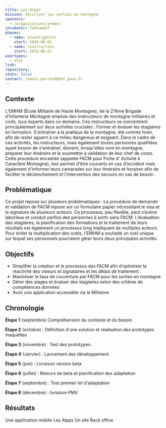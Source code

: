 ```yaml
---
title: Les Alpps
mission: Sécuriser les sorties en montagne
sponsors:
  - /organisations/armees
incubator: fabnumdef
phases:
  - name: investigation
    start: 2019-08-01
  - name: construction
    start: 2019-08-01
usertypes:
  - etat
link:
repository:
stats: false
contact: romain.perroud@def.gouv.fr
---
```


## Contexte
L’EMHM (École Militaire de Haute Montagne), de la 27ème Brigade d'Infanterie Montagne emploie des instructeurs de montagne militaires et civils, tous experts dans ce domaine.
Ces instructeurs se concentrent principalement sur deux activités cruciales :
Former et évaluer les stagiaires en formation.
S'entraîner à la pratique de la montagne, été comme hiver, afin de rester aguerri à ce milieu dangereux et exigeant.
Dans le cadre de ces activités, les instructeurs, mais également toutes personnes qualifiées ayant besoin de s'entraîner, doivent, lorsqu'elles vont en montagne, préparer leur itinéraire et le soumettre à validation de leur chef de corps. Cette procédure encadrée (appelée FACM pour Fiche d' Activité à Caractère Montagne), leur permet d'être couverts en cas d’accident mais également d'informer leurs camarades sur leur itinéraire et horaires afin de faciliter le déclenchement et l'intervention des secours en cas de besoin.

## Problématique
Ce projet repose sur plusieurs problématiques :
La procédure de demande et validation de FACM repose sur un formulaire papier nécessitant le visa et la signature de plusieurs acteurs. Ce processus, peu flexible, peut s’avérer laborieux et conduit parfois des personnes à sortir sans FACM.
L'évaluation des stagiaires, la planification des formations et le traitement de leurs résultats est également un processus long impliquant de multiples acteurs.
Pour éviter la multiplication des outils, l'EMHM a souhaité un outil unique sur lequel ses personnels pourraient gérer leurs deux principales activités.

## Objectifs   
* Simplifier la création et le processus des FACM afin d'optimiser la réactivité des viseurs et signataires et les délais de traitement
* Maximiser le taux de couverture par FACM pour les sorties en montagne
* Gérer des stages et évaluer des stagiaires selon des critères de compétences données
* Avoir une application accessible via le Milistore


## Chronologie

__Étape 1__ (septembre) Compréhension du contexte et du besoin

__Étape 2__ (octobre) : Définition d'une solution et réalisation des prototypes maquettes

__Étape 3__ (novembre) : Test des prototypes.

__Étape 4__ (Janvier) : Lancement des développement

__Étape 5__ (juin) : Livraison version beta


__Étape 6__ (juillet) : Retours de beta et planification des adaptation

__Étape 7__ (septembre) : Test premier lot d'adaptation

__Étape 8__ (décembre) : livraison PMV

## Résultats
Une application mobile Les Alpps
Un site Back office
